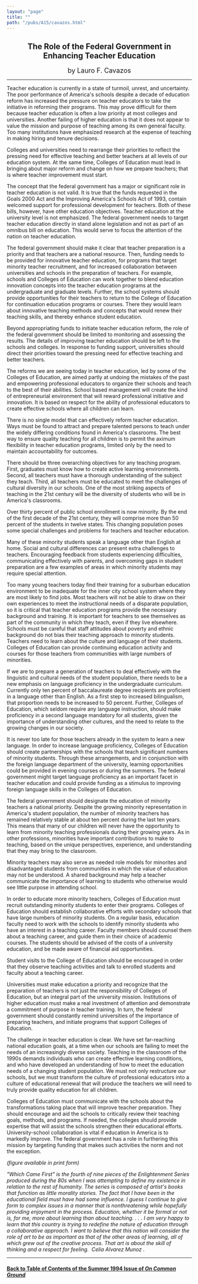 ```yaml
---
layout: "page"
title: ""
path: "/pubs/A15/cavazos.html"
---
```

<main>
<center>
<h2>
The Role of the Federal Government in Enhancing Teacher Education</h2>
<p><font size="+1">by Lauro F. Cavazos</font>
</p></center>
<hr/>
Teacher education is currently in a state of turmoil, unrest, and
uncertainty. The poor performance of America's schools despite a  decade
of education reform has increased the pressure on teacher  educators to
take the initiative in reforming their programs. This  may prove difficult
for them because teacher education is often a  low priority at most
colleges and universities. Another failing of  higher education is that it
does not appear to value the mission and  purpose of teaching among its
own general faculty. Too many  institutions have emphasized research at
the expense of teaching in  making hiring and tenure decisions.
<p>Colleges and universities need to rearrange their priorities to
reflect the pressing need for effective teaching and better teachers  at
all levels of our education system. At the same time, Colleges of
Education must lead in bringing about major reform and change on  how we
prepare teachers; that is where teacher improvement must  start.
</p><p>The concept that the federal government has a major or significant
role in teacher education is not valid. It is true that the funds
requested in the Goals 2000 Act and the Improving America's  Schools Act
of 1993, contain welcomed support for professional  development for
teachers. Both of these bills, however, have other  education objectives.
Teacher education at the university level is  not emphasized. The federal
government needs to target teacher  education directly in stand alone
legislation and not as part of an  omnibus bill on education. This would
serve to focus the attention of  the nation on teacher education.
</p><p>
The federal government should make it clear that teacher  preparation is a
priority and that teachers are a national resource.  Then, funding needs
to be provided for innovative teacher education,  for programs that target
minority teacher recruitment, and for  increased collaboration between
universities and schools in the  preparation of teachers. For example,
schools and Colleges of  Education can work together to blend education
innovation concepts  into the teacher education programs at the
undergraduate and  graduate levels. Further, the school systems should
provide  opportunities for their teachers to return to the College of
Education  for continuation education programs or courses. There they
would  learn about innovative teaching methods and concepts that would
renew their teaching skills, and thereby enhance student education.
</p><p>
Beyond appropriating funds to initiate teacher education reform, the  role
of the federal government should be limited to monitoring and  assessing
the results. The details of improving teacher education  should be left to
the schools and colleges. In response to funding  support, universities
should direct their priorities toward the  pressing need for effective
teaching and better teachers.
</p><p>
The reforms we are seeing today in teacher education, led by some  of the
Colleges of Education, are aimed partly at undoing the  mistakes of the
past and empowering professional educators to  organize their schools and
teach to the best of their abilities. School  based management will create
the kind of entrepreneurial  environment that will reward professional
initiative and innovation.  It is based on respect for the ability of
professional educators to  create effective schools where all children can
learn.
</p><p>
There is no single model that can effectively reform teacher  education.
Ways must be found to attract and prepare talented  persons to teach under
the widely differing conditions found in  America's classrooms. The best
way to ensure quality teaching for  all children is to permit the aximum
flexibility in teacher education  programs, limited only by the need to
maintain accountability for  outcomes.
</p><p>
There should be three overarching objectives for any teaching  program.
First, graduates must know how to create active learning  environments.
Second, all teachers must have a thorough  understanding of the subject
they teach. Third, all teachers must be  educated to meet the challenges
of cultural diversity in our schools.  One of the most striking aspects of
teaching in the 21st century will  be the diversity of students who will
be in America's classrooms.
</p><p>
Over thirty percent of public school enrollment is now minority. By  the
end of the first decade of the 21st century, they will comprise  more than
50 percent of the students in twelve states. This changing  population
poses some special challenges and problems for teachers  and teacher
education.
</p><p>
Many of these minority students speak a language other than English  at
home. Social and cultural differences can present extra  challenges to
teachers. Encouraging feedback from students  experiencing difficulties,
communicating effectively with parents,  and overcoming gaps in student
preparation are a few examples of  areas in which minority students may
require special attention.
</p><p>
Too many young teachers today find their training for a suburban
education environment to be inadequate for the inner city school  system
where they are most likely to find jobs. Most teachers will  not be able
to draw on their own experiences to meet the  instructional needs of a
disparate population, so it is critical that  teacher education programs
provide the necessary background and  training. It is important for
teachers to see themselves as part of  the community in which they teach,
even if they live elsewhere.  Schools must be careful that staff attitudes
about poverty and  ethnic background do not bias their teaching approach
to minority  students. Teachers need to learn about the culture and
language of  their students. Colleges of Education can provide continuing
education activity and courses for those teachers from communities  with
large numbers of minorities.
</p><p>
If we are to prepare a generation of teachers to deal effectively  with
the linguistic and cultural needs of the student population,  there needs
to be a new emphasis on language proficiency in the  undergraduate
curriculum. Currently only ten percent of  baccalaureate degree recipients
are proficient in a language other  than English. As a first step to
increased bilingualism, that  proportion needs to be increased to 50
percent. Further, Colleges of  Education, which seldom require any
language instruction, should  make proficiency in a second language
mandatory for all students,  given the importance of understanding other
cultures, and the need  to relate to the growing changes in our society.
</p><p>
It is never too late for those teachers already in the system to learn  a
new language. In order to increase language proficiency, Colleges  of
Education should create partnerships with the schools that teach
significant numbers of minority students. Through these  arrangements, and
in conjunction with the foreign language  department of the university,
learning opportunities could be  provided in evening courses or during the
summers. The federal  government might target language proficiency as an
important facet  in teacher education and could provide funding as a
stimulus to  improving foreign language skills in the Colleges of
Education.
</p><p>
The federal government should designate the education of minority
teachers a national priority. Despite the growing minority  representation
in America's student population, the number of  minority teachers has
remained relatively stable at about ten  percent during the last ten
years. This means that many of our  children will never have the
opportunity to learn from minority  teaching professionals during their
growing years. As in other  professions, minorities have important
contributions to make to  teaching, based on the unique perspectives,
experience, and  understanding that they may bring to the classroom.
</p><p>
Minority teachers may also serve as needed role models for  minorites and
disadvantaged students from communities in which  the value of education
may not be understood. A shared background  may help a teacher communicate
the importance of learning to  students who otherwise would see little
purpose in attending school.
</p><p>
In order to educate more minority teachers, Colleges of Education  must
recruit outstanding minority students to enter their programs.  Colleges
of Education should establish collaborative efforts with  secondary
schools that have large numbers of minority students. On  a regular basis,
education faculty need to work with the schools to  identify minority
students who have an interest in a teaching career.  Faculty members
should counsel them about a teaching career, and  guide them in their
choice of academic courses. The students should  be advised of the costs
of a university education, and be made aware  of financial aid
opportunities.
</p><p>
Student visits to the College of Education should be encouraged in  order
that they observe teaching activities and talk to enrolled  students and
faculty about a teaching career.
</p><p>
Universities must make education a priority and recognize that the
preparation of teachers is not just the responsibility of Colleges of
Education, but an integral part of the university mission.  Institutions
of higher education must make a real investment of  attention and
demonstrate a commitment of purpose in teacher  training. In turn, the
federal government should constantly remind  universities of the
importance of preparing teachers, and initiate  programs that support
Colleges of Education.
</p><p>
The challenge in teacher education is clear. We have set far-reaching
national education goals, at a time when our schools are failing to  meet
the needs of an increasingly diverse society. Teaching in the  classroom
of the 1990s demands individuals who can create  effective learning
conditions, and who have developed an  understanding of how to meet the
education needs of a changing  student population. We must not only
restructure our schools, but we  must transform the culture of
professional educators into a culture  of educational renewal that will
produce the teachers we will need  to truly provide quality education for
all children.
</p><p>
Colleges of Education must communicate with the schools about the
transformations taking place that will improve teacher preparation.  They
should encourage and aid the schools to critically review their  teaching
goals, methods, and programs. If needed, the colleges  should provide
expertise that will assist the schools strengthen  their educational
efforts. University-school collaboration is vital if  education in America
is to markedly improve. The federal  government has a role in furthering
this mission by targeting  funding that makes such activities the norm and
not the exception.
</p><p><i>(figure available in print form)</i>
</p><p>
<i>"Which Came First" is the fourth of nine pieces of the Enlightenment
Series produced during the 80s when I was attempting to define my
existence in relation to the rest of humanity. The series is composed  of
artist's books that function as little morality stories. The fact  that I
have been in the educational field must have had some  influence. I guess
I continue to give form to complex issues in a  manner that is
nonthreatening while hopefully providing enjoyment  in the process.
Education, whether it be formal or not is, for me,  more about learning
than about teaching. . . . I am very happy to learn  that this country is
trying to redefine the nature of education  through a collaborative
approach. I want to believe that this nation  will consider the role of
art to be as important as that of the other  areas of learning, all of
which grew out of the creative process. That  art is about the skill of
thinking and a respect for feeling. ­ Celia  Alvarez Munoz .</i>
</p><hr/>
<h4><a href="/pubs/A15/">Back to
Table of Contents of the Summer 1994 Issue of <i>On Common
Ground</i></a>
</h4>
</main>
